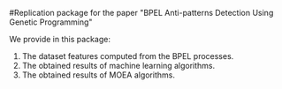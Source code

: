 #Replication package for the paper "BPEL Anti-patterns Detection Using Genetic Programming"

We provide in this package:
  1) The dataset features computed from the BPEL processes.
  2) The obtained results of machine learning algorithms.
  3) The obtained results of MOEA algorithms.
